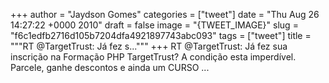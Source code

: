 
+++
author = "Jaydson Gomes"
categories = ["tweet"]
date = "Thu Aug 26 14:27:22 +0000 2010"
draft = false
image = "{TWEET_IMAGE}"
slug = "f6c1edfb2716d105b7204dfa4921897743abc093"
tags = ["tweet"]
title = """RT @TargetTrust: Já fez s..."""
+++
RT @TargetTrust: Já fez sua inscrição na Formação PHP TargetTrust? A condição esta imperdível. Parcele, ganhe descontos e ainda um CURSO ...
